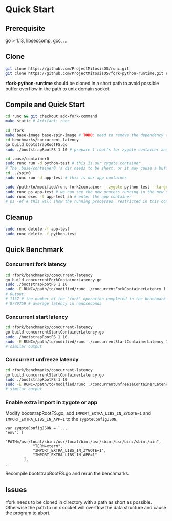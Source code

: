 # Quick Start

## Prerequisite

go > 1.13, libseccomp, gcc, ...

## Clone

```bash
git clone https://github.com/ProjectMitosisOS/runc.git
git clone https://github.com/ProjectMitosisOS/fork-python-runtime.git rfork
```

**rfork-python-runtime** should be cloned in a short path to avoid possible buffer overflow in the path to unix domain socket.

## Compile and Quick Start

```bash
cd runc && git checkout add-fork-command
make static # Artifact: runc
```

```bash
cd rfork
make base-image base-spin-image # TODO: need to remove the dependency to the val registry
cd benchmarks/concurrent-latency
go build bootstrapRootFS.go
sudo ./bootstrapRootFS 1 10 # prepare 1 rootfs for zygote container and 10 rootfs for app containers. (app container is a container where we place the newly-forked process)

cd .base/container0
sudo runc run -d python-test # this is our zygote container
# The .base/container0 's dir needs to be short, or it may cause a buffer overflow. So we can cp the directory to ~/
cd ../spin0
sudo runc run -d app-test # this is our app container

sudo /path/to/modified/runc fork2container --zygote python-test --target app-test
sudo runc ps app-test # we can see the new process running in the new container
sudo runc exec -t app-test sh # enter the app container
# ps -ef # this will show the running processes, restricted in this container
```

## Cleanup

```bash
sudo runc delete -f app-test
sudo runc delete -f python-test
```

## Quick Benchmark

### Concurrent fork latency

```bash
cd rfork/benchmarks/concurrent-latency
go build concurrentForkContainerLatency.go
sudo ./bootstrapRootFS 1 10
sudo -E RUNC=/path/to/modified/runc ./concurrentForkContainerLatency 1 10 # concurrent ops == 1 && benchmark time == 10
# Output:
# 1137 # the number of the "fork" operation completed in the benchmark time
# 8779759 # average latency in nanoseconds
```

### Concurrent start latency

```bash
cd rfork/benchmarks/concurrent-latency
go build concurrentStartContainerLatency.go
sudo ./bootstrapRootFS 1 10
sudo -E RUNC=/path/to/modified/runc ./concurrentStartContainerLatency 1 10
# similar output
```

### Concurrent unfreeze latency

```bash
cd rfork/benchmarks/concurrent-latency
go build concurrentStartContainerLatency.go
sudo ./bootstrapRootFS 1 10
sudo -E RUNC=/path/to/modified/runc ./concurrentUnfreezeContainerLatency 1 10
# similar output
```

### Enable extra import in zygote or app

Modify bootstrapRootFS.go, add `IMPORT_EXTRA_LIBS_IN_ZYGOTE=1` and `IMPORT_EXTRA_LIBS_IN_APP=1` to the `zygoteConfigJSON`.

```
var zygoteConfigJSON = `...
"env": [
			"PATH=/usr/local/sbin:/usr/local/bin:/usr/sbin:/usr/bin:/sbin:/bin",
			"TERM=xterm",
			"IMPORT_EXTRA_LIBS_IN_ZYGOTE=1",
			"IMPORT_EXTRA_LIBS_IN_APP=1"
		],
...
```

Recompile bootstrapRootFS.go and rerun the benchmarks.

## Issues

rfork needs to be cloned in directory with a path as short as possible. Otherwise the path to unix socket will overflow the data structure and cause the program to abort.
